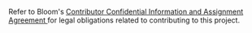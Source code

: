 Refer to Bloom's [Contributor Confidential Information and Assignment Agreement
](https://github.com/BloomGameStudio/.github/blob/main/docs/CCIAA.md) for legal obligations related to contributing to this project.
